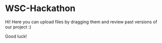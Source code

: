 # WSC-Hackathon

Hi!
Here you can upload files by dragging them and review past versions of our project :)

Good luck!
